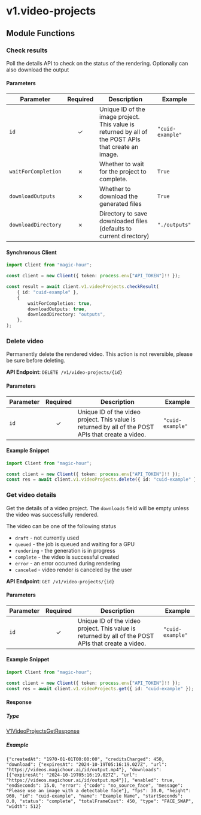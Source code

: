 # v1.video-projects

## Module Functions



<!-- CUSTOM DOCS START -->

### Check results <a name="check-result"></a>

Poll the details API to check on the status of the rendering. Optionally can also download the output

#### Parameters

| Parameter            | Required | Description                                                                                          | Example          |
| -------------------- | :------: | ---------------------------------------------------------------------------------------------------- | ---------------- |
| `id`                 |    ✓     | Unique ID of the image project. This value is returned by all of the POST APIs that create an image. | `"cuid-example"` |
| `waitForCompletion`  |    ✗     | Whether to wait for the project to complete.                                                         | `True`           |
| `downloadOutputs`    |    ✗     | Whether to download the generated files                                                              | `True`           |
| `downloadDirectory`  |    ✗     | Directory to save downloaded files (defaults to current directory)                                   | `"./outputs"`    |

#### Synchronous Client

```typescript
import Client from "magic-hour";

const client = new Client({ token: process.env["API_TOKEN"]!! });

const result = await client.v1.videoProjects.checkResult(
    { id: "cuid-example" },
    {
        waitForCompletion: true,
        downloadOutputs: true,
        downloadDirectory: "outputs",
    },
);
```

<!-- CUSTOM DOCS END -->
### Delete video <a name="delete"></a>

Permanently delete the rendered video. This action is not reversible, please be sure before deleting.

**API Endpoint**: `DELETE /v1/video-projects/{id}`

#### Parameters

| Parameter | Required | Description | Example |
|-----------|:--------:|-------------|--------|
| `id` | ✓ | Unique ID of the video project. This value is returned by all of the POST APIs that create a video. | `"cuid-example"` |

#### Example Snippet

```typescript
import Client from "magic-hour";

const client = new Client({ token: process.env["API_TOKEN"]!! });
const res = await client.v1.videoProjects.delete({ id: "cuid-example" });

```

### Get video details <a name="get"></a>

Get the details of a video project. The `downloads` field will be empty unless the video was successfully rendered.

The video can be one of the following status
- `draft` - not currently used
- `queued` - the job is queued and waiting for a GPU
- `rendering` - the generation is in progress
- `complete` - the video is successful created
- `error` - an error occurred during rendering
- `canceled` - video render is canceled by the user


**API Endpoint**: `GET /v1/video-projects/{id}`

#### Parameters

| Parameter | Required | Description | Example |
|-----------|:--------:|-------------|--------|
| `id` | ✓ | Unique ID of the video project. This value is returned by all of the POST APIs that create a video. | `"cuid-example"` |

#### Example Snippet

```typescript
import Client from "magic-hour";

const client = new Client({ token: process.env["API_TOKEN"]!! });
const res = await client.v1.videoProjects.get({ id: "cuid-example" });

```

#### Response

##### Type
[V1VideoProjectsGetResponse](/src/types/v1-video-projects-get-response.ts)

##### Example
`{"createdAt": "1970-01-01T00:00:00", "creditsCharged": 450, "download": {"expiresAt": "2024-10-19T05:16:19.027Z", "url": "https://videos.magichour.ai/id/output.mp4"}, "downloads": [{"expiresAt": "2024-10-19T05:16:19.027Z", "url": "https://videos.magichour.ai/id/output.mp4"}], "enabled": true, "endSeconds": 15.0, "error": {"code": "no_source_face", "message": "Please use an image with a detectable face"}, "fps": 30.0, "height": 960, "id": "cuid-example", "name": "Example Name", "startSeconds": 0.0, "status": "complete", "totalFrameCost": 450, "type": "FACE_SWAP", "width": 512}`


